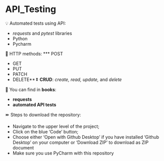 # API_Testing
 
💡 Automated tests using API:
* _requests_ and _pytest_ libraries
* Python
* Pycharm

📌 HTTP methods:
***  POST
*  GET
*  PUT
*  PATCH
*  DELETE**
⏬
**CRUD**: _create, read, update,_ and _delete_
 
📗 You can find in **books**:
* **requests**
* **automated API tests**

⏩ Steps to download the repository:
* Navigate to the upper level of the project;
* Click on the blue ‘Code’ button;
* Choose either ‘Open with Github Desktop’ if you have installed ‘Github Desktop’ on your computer or ‘Download ZIP’ to download as ZIP document
* Make sure you use PyCharm with this repository

